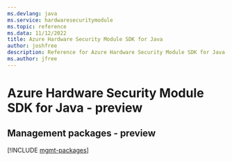 ```yaml
---
ms.devlang: java
ms.service: hardwaresecuritymodule
ms.topic: reference
ms.data: 11/12/2022
title: Azure Hardware Security Module SDK for Java
author: joshfree
description: Reference for Azure Hardware Security Module SDK for Java
ms.author: jfree
---
```

# Azure Hardware Security Module SDK for Java - preview

## Management packages - preview
[!INCLUDE [mgmt-packages](hardware-security-module-mgmt-index.md)]